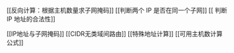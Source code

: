 [[反向计算：根据主机数量求子网掩码]]   [[判断两个 IP 是否在同一个子网]]  [[ 判断 IP 地址的合法性]] 

 [[IP地址与子网掩码]]  [[CIDR无类域间路由]]  [[特殊地址计算]]  [[可用主机数计算公式]]